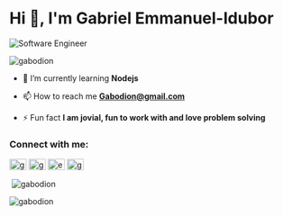 <h1 align="left">Hi 👋, I'm Gabriel Emmanuel-Idubor</h1>

![Software Engineer](https://media-exp1.licdn.com/dms/image/C4D16AQHEu9f0T481YA/profile-displaybackgroundimage-shrink_350_1400/0/1647479216817?e=1658966400&v=beta&t=XTydgKGULnxLpsGeI5bsaXI-T6TEm28x_uxMopCt2ik)

<p align="left"> <img src="https://komarev.com/ghpvc/?username=gabodion&label=Profile%20views&color=0e75b6&style=flat" alt="gabodion" /> </p>




- 🌱 I’m currently learning **Nodejs**

- 📫 How to reach me **Gabodion@gmail.com**

- ⚡ Fun fact **I am jovial, fun to work with and love problem solving**

<h3 align="left">Connect with me:</h3>
<p align="left">
<a href="https://twitter.com/gabodion3" target="blank"><img align="center" src="https://raw.githubusercontent.com/rahuldkjain/github-profile-readme-generator/master/src/images/icons/Social/twitter.svg" alt="gabodion3" height="20" width="30" /></a>
<a href="https://linkedin.com/in/gabriel emmanuel-idubor" target="blank"><img align="center" src="https://raw.githubusercontent.com/rahuldkjain/github-profile-readme-generator/master/src/images/icons/Social/linked-in-alt.svg" alt="gabriel emmanuel-idubor" height="20" width="30" /></a>
<a href="https://fb.com/emmanuel-idubor gabriel" target="blank"><img align="center" src="https://raw.githubusercontent.com/rahuldkjain/github-profile-readme-generator/master/src/images/icons/Social/facebook.svg" alt="emmanuel-idubor gabriel" height="20" width="30" /></a>
<a href="https://instagram.com/gabbyjtech" target="blank"><img align="center" src="https://raw.githubusercontent.com/rahuldkjain/github-profile-readme-generator/master/src/images/icons/Social/instagram.svg" alt="gabbyjtech" height="20" width="30" /></a>
</p>




<p>&nbsp;<img align="center" src="https://github-readme-stats.vercel.app/api?username=gabodion&show_icons=true&locale=en" alt="gabodion" /></p>

<p><img align="center" src="https://github-readme-streak-stats.herokuapp.com/?user=gabodion&" alt="gabodion" /></p>


